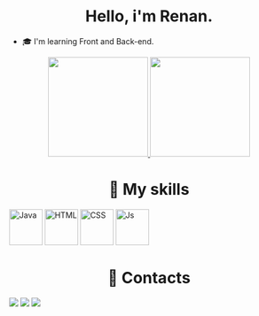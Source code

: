 <h1 align="center">Hello, i'm Renan.</h1>

<ul>
  <li>🎓 I'm learning Front and Back-end.</li>
</ul>
 
<div align="center">
  <a href="https://github.com/zankyot">
  <img height="180em" src="https://github-readme-stats.vercel.app/api?username=zankyot&show_icons=true&theme=radical">
  <img height="180em" src="https://github-readme-stats.vercel.app/api/top-langs/?username=zankyot&layout=compact&langs-count=168&theme=radical"></a>
</div>
  
<div style="inline_block">
  <h1 align="center">🧠 My skills</h1>
  <img alt="Java" height="65" width="60" src="https://user-images.githubusercontent.com/116324297/223815006-3c054b5e-dc2f-4d9f-bfbf-0d6a20506d4e.png">
  <img alt="HTML" height="65" width="60" src="https://user-images.githubusercontent.com/116324297/223819886-18ebdd80-4763-4001-ab46-f52ff876838c.png">
  <img alt="CSS" height="65" width="60" src="https://user-images.githubusercontent.com/116324297/223819329-c8360d20-b472-4d6c-952e-a6599f035825.png">
  <img alt="Js" height="65" width="60" src="https://user-images.githubusercontent.com/116324297/223826146-21ea9bdd-c806-4b74-8e90-b834714d7554.png"> 
</div>
 
<div style="inline_block"> 
  <h1 align="center">📖 Contacts</h1> 
  <a href="mailto:renanlmarques2008@gmail.com"> <img src="https://img.shields.io/badge/Gmail-D14836?style=for-the-badge&logo=gmail&logoColor=white"></a>
  <a href="https://www.instagram.com/zankyot"><img src="https://img.shields.io/badge/Instagram-E4405F?style=for-the-badge&logo=instagram&logoColor=white"></a>
  <a href="https://www.linkedin.com/in/zankyot"><img src="https://img.shields.io/badge/LinkedIn-0077B5?style=for-the-badge&logo=linkedin&logoColor=white"></a> 
</div>
